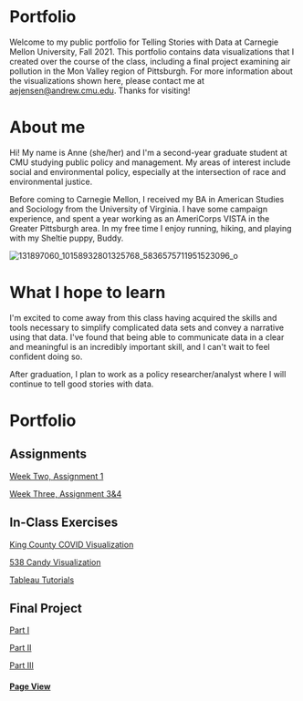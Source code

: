# Portfolio
Welcome to my public portfolio for Telling Stories with Data at Carnegie Mellon University, Fall 2021. This portfolio contains data visualizations that I created over the course of the class, including a final project examining air pollution in the Mon Valley region of Pittsburgh. For more information about the visualizations shown here, please contact me at aejensen@andrew.cmu.edu. Thanks for visiting!

# About me
Hi! My name is Anne (she/her) and I'm a second-year graduate student at CMU studying public policy and management. My areas of interest include social and environmental policy, especially at the intersection of race and environmental justice. 

Before coming to Carnegie Mellon, I received my BA in American Studies and Sociology from the University of Virginia. I have some campaign experience, and spent a year working as an AmeriCorps VISTA in the Greater Pittsburgh area. In my free time I enjoy running, hiking, and playing with my Sheltie puppy, Buddy.

![131897060_10158932801325768_5836575711951523096_o](https://user-images.githubusercontent.com/92963323/138749419-aece330a-36f5-47a7-99fd-8ec6c41f2b4b.jpeg)

# What I hope to learn
I'm excited to come away from this class having acquired the skills and tools necessary to simplify complicated data sets and convey a narrative using that data. I've found that being able to communicate data in a clear and meaningful is an incredibly important skill, and I can't wait to feel confident doing so.

After graduation, I plan to work as a policy researcher/analyst where I will continue to tell good stories with data.

# Portfolio
## Assignments

[Week Two, Assignment 1](/dataviz2.md)

[Week Three, Assignment 3&4](/dataviz3.md)

## In-Class Exercises
[King County COVID Visualization](/kingcountycovid.md)

[538 Candy Visualization](/538candy.md)

[Tableau Tutorials](/tableaututorials.md)
  
## Final Project
[Part I](/final_project_part_1_AnneJensen.md)

[Part II](/final_project_part_2_AnneJensen.md) 

[Part III](/final_project_part_3_AnneJensen.md)

#### [Page View](https://aej6qm.github.io/Telling-Stories-with-Data/)
 
